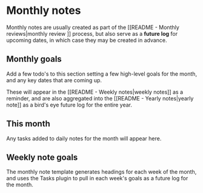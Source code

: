 # Monthly notes

Monthly notes are usually created as part of the [[README - Monthly reviews|monthly review ]] process, but also serve as a **future log** for upcoming dates, in which case they may be created in advance.

## Monthly goals

Add a few todo's to this section setting a few high-level goals for the month, and any key dates that are coming up.

These will appear in the [[README - Weekly notes|weekly notes]] as a reminder, and are also aggregated into the [[README - Yearly notes|yearly note]] as a bird's eye future log for the entire year.

## This month

Any tasks added to daily notes for the month will appear here.

## Weekly note goals

The monthly note template generates headings for each week of the month, and uses the Tasks plugin to pull in each week's goals as a future log for the month.
